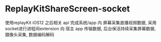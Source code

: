 # ReplayKitShareScreen-socket
使用replayKit iOS12 之后相关 api 完成系统/app 内 屏幕采集直播视频数据, 采用 socket进行进程间extension 向 宿主 app 传输数据, 后台保活持续采集屏幕数据, 摄像头采集, 数据编码解码
